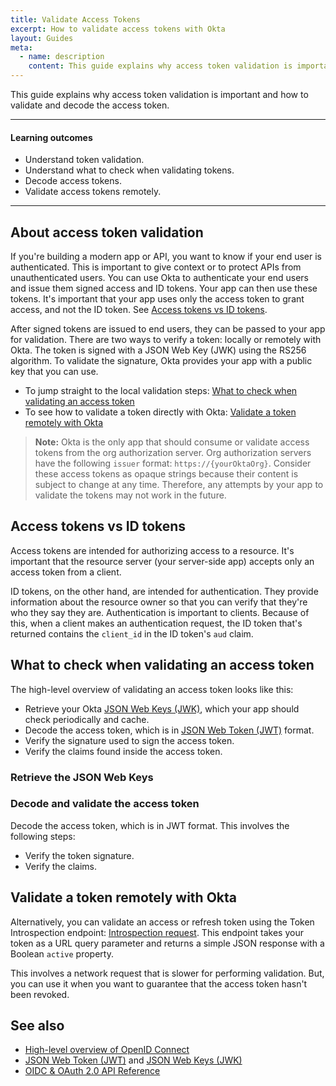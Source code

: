 ```yaml
---
title: Validate Access Tokens
excerpt: How to validate access tokens with Okta
layout: Guides
meta:
  - name: description
    content: This guide explains why access token validation is important and how to validate the access token.
---
```


This guide explains why access token validation is important and how to validate and decode the access token.

---

#### Learning outcomes

* Understand token validation.
* Understand what to check when validating tokens.
* Decode access tokens.
* Validate access tokens remotely.

---

## About access token validation

If you're building a modern app or API, you want to know if your end user is authenticated. This is important to give context or to protect APIs from unauthenticated users. You can use Okta to authenticate your end users and issue them signed access and ID tokens. Your app can then use these tokens. It's important that your app uses only the access token to grant access, and not the ID token. See [Access tokens vs ID tokens](#access-tokens-vs-id-tokens).

After signed tokens are issued to end users, they can be passed to your app for validation. There are two ways to verify a token: locally or remotely with Okta. The token is signed with a JSON Web Key (JWK) using the RS256 algorithm. To validate the signature, Okta provides your app with a public key that you can use.

* To jump straight to the local validation steps: [What to check when validating an access token](#what-to-check-when-validating-an-access-token)
* To see how to validate a token directly with Okta: [Validate a token remotely with Okta](#validate-a-token-remotely-with-okta)

> **Note:** Okta is the only app that should consume or validate access tokens from the org authorization server. Org authorization servers have the following `issuer` format: `https://{yourOktaOrg}`. Consider these access tokens as opaque strings because their content is subject to change at any time. Therefore, any attempts by your app to validate the tokens may not work in the future.

## Access tokens vs ID tokens

Access tokens are intended for authorizing access to a resource. It's important that the resource server (your server-side app) accepts only an access token from a client.

ID tokens, on the other hand, are intended for authentication. They provide information about the resource owner so that you can verify that they're who they say they are. Authentication is important to clients. Because of this, when a client makes an authentication request, the ID token that's returned contains the `client_id` in the ID token's `aud` claim.

## What to check when validating an access token

The high-level overview of validating an access token looks like this:

* Retrieve your Okta [JSON Web Keys (JWK)](https://datatracker.ietf.org/doc/html/rfc7517), which your app should check periodically and cache.
* Decode the access token, which is in [JSON Web Token (JWT)](https://datatracker.ietf.org/doc/html/rfc7519) format.
* Verify the signature used to sign the access token.
* Verify the claims found inside the access token.

### Retrieve the JSON Web Keys

<StackSnippet snippet="retrievekeys" />

### Decode and validate the access token

Decode the access token, which is in JWT format. This involves the following steps:

* Verify the token signature.
* Verify the claims.

<StackSnippet snippet="accesstoken" />

## Validate a token remotely with Okta

Alternatively, you can validate an access or refresh token using the Token Introspection endpoint: [Introspection request](https://developer.okta.com/docs/api/openapi/okta-oauth/oauth/tag/CustomAS/#tag/CustomAS/operation/introspectCustomAS). This endpoint takes your token as a URL query parameter and returns a simple JSON response with a Boolean `active` property.

This involves a network request that is slower for performing validation. But, you can use it when you want to guarantee that the access token hasn't been revoked.

## See also

* [High-level overview of OpenID Connect](/docs/concepts/oauth-openid/#openid-connect)
* [JSON Web Token (JWT)](https://tools.ietf.org/html/rfc7519) and [JSON Web Keys (JWK)](https://tools.ietf.org/html/rfc7517)
* [OIDC & OAuth 2.0 API Reference](https://developer.okta.com/docs/api/openapi/okta-oauth/guides/overview/#id-token)
